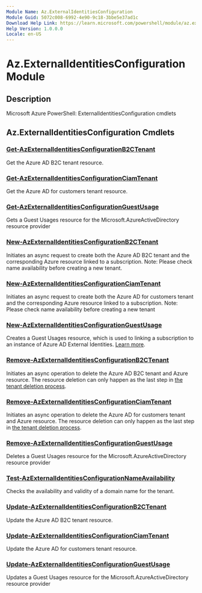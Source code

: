 ```yaml
---
Module Name: Az.ExternalIdentitiesConfiguration
Module Guid: 5072c008-6992-4e90-9c18-3bbe5e37ad1c
Download Help Link: https://learn.microsoft.com/powershell/module/az.externalidentitiesconfiguration
Help Version: 1.0.0.0
Locale: en-US
---
```


# Az.ExternalIdentitiesConfiguration Module
## Description
Microsoft Azure PowerShell: ExternalIdentitiesConfiguration cmdlets

## Az.ExternalIdentitiesConfiguration Cmdlets
### [Get-AzExternalIdentitiesConfigurationB2CTenant](Get-AzExternalIdentitiesConfigurationB2CTenant.md)
Get the Azure AD B2C tenant resource.

### [Get-AzExternalIdentitiesConfigurationCiamTenant](Get-AzExternalIdentitiesConfigurationCiamTenant.md)
Get the Azure AD for customers tenant resource.

### [Get-AzExternalIdentitiesConfigurationGuestUsage](Get-AzExternalIdentitiesConfigurationGuestUsage.md)
Gets a Guest Usages resource for the Microsoft.AzureActiveDirectory resource provider

### [New-AzExternalIdentitiesConfigurationB2CTenant](New-AzExternalIdentitiesConfigurationB2CTenant.md)
Initiates an async request to create both the Azure AD B2C tenant and the corresponding Azure resource linked to a subscription.
Note: Please check name availability before creating a new tenant.

### [New-AzExternalIdentitiesConfigurationCiamTenant](New-AzExternalIdentitiesConfigurationCiamTenant.md)
Initiates an async request to create both the Azure AD for customers tenant and the corresponding Azure resource linked to a subscription.
Note: Please check name availability before creating a new tenant

### [New-AzExternalIdentitiesConfigurationGuestUsage](New-AzExternalIdentitiesConfigurationGuestUsage.md)
Creates a Guest Usages resource, which is used to linking a subscription to an instance of Azure AD External Identities.
[Learn more](https://aka.ms/extidbilling).

### [Remove-AzExternalIdentitiesConfigurationB2CTenant](Remove-AzExternalIdentitiesConfigurationB2CTenant.md)
Initiates an async operation to delete the Azure AD B2C tenant and Azure resource.
The resource deletion can only happen as the last step in [the tenant deletion process](https://aka.ms/deleteB2Ctenant).

### [Remove-AzExternalIdentitiesConfigurationCiamTenant](Remove-AzExternalIdentitiesConfigurationCiamTenant.md)
Initiates an async operation to delete the Azure AD for customers tenant and Azure resource.
The resource deletion can only happen as the last step in [the tenant deletion process](https://aka.ms/delete-ciam-tenant).

### [Remove-AzExternalIdentitiesConfigurationGuestUsage](Remove-AzExternalIdentitiesConfigurationGuestUsage.md)
Deletes a Guest Usages resource for the Microsoft.AzureActiveDirectory resource provider

### [Test-AzExternalIdentitiesConfigurationNameAvailability](Test-AzExternalIdentitiesConfigurationNameAvailability.md)
Checks the availability and validity of a domain name for the tenant.

### [Update-AzExternalIdentitiesConfigurationB2CTenant](Update-AzExternalIdentitiesConfigurationB2CTenant.md)
Update the Azure AD B2C tenant resource.

### [Update-AzExternalIdentitiesConfigurationCiamTenant](Update-AzExternalIdentitiesConfigurationCiamTenant.md)
Update the Azure AD for customers tenant resource.

### [Update-AzExternalIdentitiesConfigurationGuestUsage](Update-AzExternalIdentitiesConfigurationGuestUsage.md)
Updates a Guest Usages resource for the Microsoft.AzureActiveDirectory resource provider

